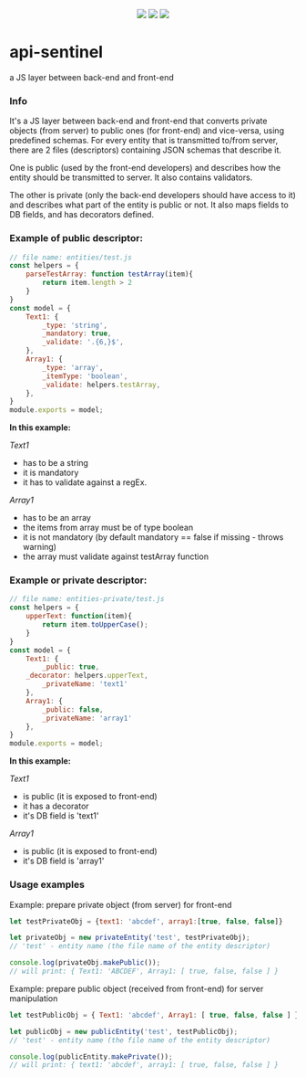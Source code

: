 <p align="center">
  <img src="https://img.shields.io/badge/version-v0.1.0-brightgreen.svg">
  <img src="https://img.shields.io/badge/tests-6/6-orange.svg">
  <img src="https://img.shields.io/badge/license-MIT-blue.svg">
</p>

# api-sentinel
a JS layer between back-end and front-end

### Info
It's a JS layer between back-end and front-end that converts private objects (from server) to public ones (for front-end) and vice-versa, using predefined schemas. For every entity that is transmitted to/from server, there are 2 files (descriptors) containing JSON schemas that describe it.

One is public (used by the front-end developers) and describes how the entity should be transmitted to server. It also contains validators.

The other is private (only the back-end developers should have access to it) and describes what part of the entity is public or not. It also maps fields to DB fields, and has decorators defined.

### Example of public descriptor:
```javascript
// file name: entities/test.js
const helpers = {
    parseTestArray: function testArray(item){
        return item.length > 2
    }
}
const model = {
    Text1: {
        _type: 'string',
        _mandatory: true,
        _validate: '.{6,}$',
    },
    Array1: {
        _type: 'array',
        _itemType: 'boolean',
        _validate: helpers.testArray,
    },
}
module.exports = model;
```

**In this example:**

_Text1_
+ has to be a string
+ it is mandatory
+ it has to validate against a regEx.

_Array1_
+ has to be an array
+ the items from array must be of type boolean
+ it is not mandatory (by default mandatory == false if missing - throws warning)
+ the array must validate against testArray function


### Example or private descriptor:
```javascript
// file name: entities-private/test.js
const helpers = {
    upperText: function(item){
        return item.toUpperCase();
    }
}
const model = {
    Text1: {
        _public: true,
	_decorator: helpers.upperText,
        _privateName: 'text1'
    },
    Array1: {
        _public: false,
        _privateName: 'array1'
    },
}
module.exports = model;
```

**In this example:**

_Text1_
+ is public (it is exposed to front-end)
+ it has a decorator
+ it's DB field is 'text1'

_Array1_
+ is public (it is exposed to front-end)
+ it's DB field is 'array1'

### Usage examples

Example: prepare private object (from server) for front-end
```javascript
let testPrivateObj = {text1: 'abcdef', array1:[true, false, false]}

let privateObj = new privateEntity('test', testPrivateObj);
// 'test' - entity name (the file name of the entity descriptor)

console.log(privateObj.makePublic());
// will print: { Text1: 'ABCDEF', Array1: [ true, false, false ] }
```

Example: prepare public object (received from front-end) for server manipulation
```javascript
let testPublicObj = { Text1: 'abcdef', Array1: [ true, false, false ] }

let publicObj = new publicEntity('test', testPublicObj);
// 'test' - entity name (the file name of the entity descriptor)

console.log(publicEntity.makePrivate());
// will print: { text1: 'abcdef', array1: [ true, false, false ] }
```
